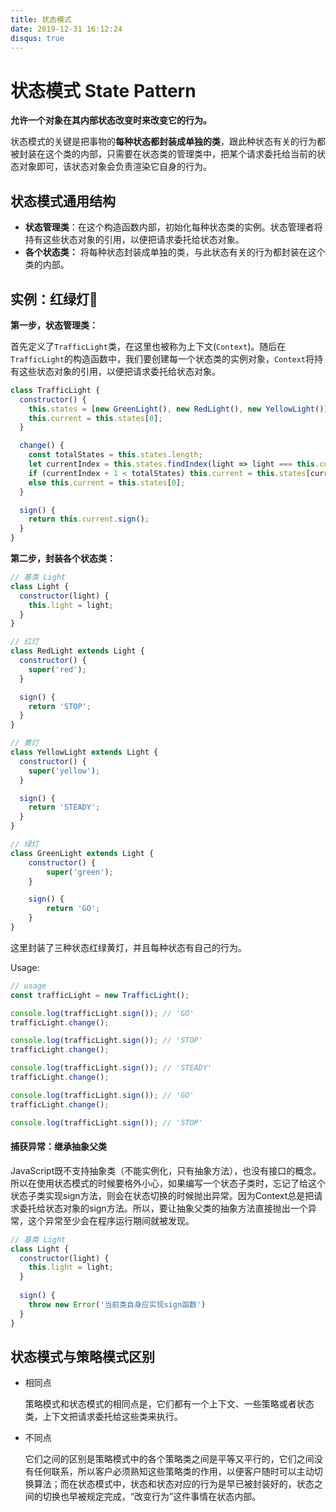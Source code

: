 ```yaml
---
title: 状态模式
date: 2019-12-31 16:12:24
disqus: true
---
```


# 状态模式 State Pattern

**允许一个对象在其内部状态改变时来改变它的行为。**

状态模式的关键是把事物的**每种状态都封装成单独的类**，跟此种状态有关的行为都被封装在这个类的内部，只需要在状态类的管理类中，把某个请求委托给当前的状态对象即可，该状态对象会负责渲染它自身的行为。

## 状态模式通用结构

- **状态管理类**：在这个构造函数内部，初始化每种状态类的实例。状态管理者将持有这些状态对象的引用，以便把请求委托给状态对象。
- **各个状态类：** 将每种状态封装成单独的类，与此状态有关的行为都封装在这个类的内部。

## 实例：红绿灯🚥

**第一步，状态管理类：**

首先定义了`TrafficLight`类，在这里也被称为上下文(`Context`)。随后在`TrafficLight`的构造函数中，我们要创建每一个状态类的实例对象，`Context`将持有这些状态对象的引用，以便把请求委托给状态对象。

```javascript
class TrafficLight {
  constructor() {
    this.states = [new GreenLight(), new RedLight(), new YellowLight()];
    this.current = this.states[0];
  }

  change() {
    const totalStates = this.states.length;
    let currentIndex = this.states.findIndex(light => light === this.current);
    if (currentIndex + 1 < totalStates) this.current = this.states[currentIndex + 1];
    else this.current = this.states[0];
  }

  sign() {
    return this.current.sign();
  }
}
```

**第二步，封装各个状态类：**

```javascript
// 基类 Light
class Light {
  constructor(light) {
    this.light = light;
  }
}

// 红灯
class RedLight extends Light {
  constructor() {
    super('red');
  }

  sign() {
    return 'STOP';
  }
}

// 黄灯
class YellowLight extends Light {
  constructor() {
    super('yellow');
  }

  sign() {
    return 'STEADY';
  }
}

// 绿灯
class GreenLight extends Light {
	constructor() {
		super('green');
	}

	sign() {
		return 'GO';
	}
}
```

这里封装了三种状态红绿黄灯，并且每种状态有自己的行为。

Usage:

```javascript
// usage
const trafficLight = new TrafficLight();

console.log(trafficLight.sign()); // 'GO'
trafficLight.change();

console.log(trafficLight.sign()); // 'STOP'
trafficLight.change();

console.log(trafficLight.sign()); // 'STEADY'
trafficLight.change();

console.log(trafficLight.sign()); // 'GO'
trafficLight.change();

console.log(trafficLight.sign()); // 'STOP'
```

#### 捕获异常：继承抽象父类

JavaScript既不支持抽象类（不能实例化，只有抽象方法），也没有接口的概念。所以在使用状态模式的时候要格外小心，如果编写一个状态子类时，忘记了给这个状态子类实现sign方法，则会在状态切换的时候抛出异常。因为Context总是把请求委托给状态对象的sign方法。所以，要让抽象父类的抽象方法直接抛出一个异常，这个异常至少会在程序运行期间就被发现。

```javascript
// 基类 Light
class Light {
  constructor(light) {
    this.light = light;
  }
  
  sign() {
    throw new Error('当前类自身应实现sign函数')
  }
}
```

## 状态模式与策略模式区别

- 相同点

  策略模式和状态模式的相同点是，它们都有一个上下文、一些策略或者状态类，上下文把请求委托给这些类来执行。

- 不同点

  它们之间的区别是策略模式中的各个策略类之间是平等又平行的，它们之间没有任何联系，所以客户必须熟知这些策略类的作用，以便客户随时可以主动切换算法；而在状态模式中，状态和状态对应的行为是早已被封装好的，状态之间的切换也早被规定完成，“改变行为”这件事情在状态内部。
